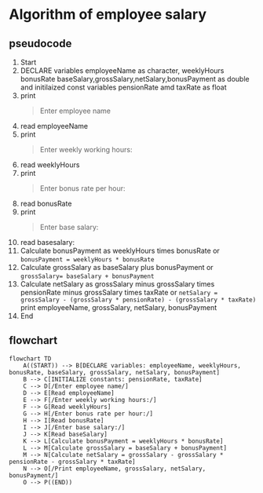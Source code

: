 # Algorithm of employee salary
## pseudocode
1. Start
2. DECLARE variables employeeName as character, weeklyHours bonusRate baseSalary,grossSalary,netSalary,bonusPayment as double and initilaized const variables pensionRate amd taxRate as float
3. print 
   >Enter employee name
4. read employeeName
5. print 
   >Enter weekly working hours:
6. read weeklyHours
7. print 
   >Enter bonus rate per hour: 
8. read bonusRate 
9. print 
    >Enter base salary:
10. read basesalary:
11. Calculate bonusPayment as weeklyHours times bonusRate or `bonusPayment = weeklyHours * bonusRate`
12. Calculate grossSalary as baseSalary plus bonusPayment or `grossSalary= baseSalary + bonusPayment`
13. Calculate netSalary as grossSalary minus grossSalary times pensionRate minus grossSalary times taxRate or `netSalary = grossSalary - (grossSalary * pensionRate) - (grossSalary * taxRate)`
print employeeName, grossSalary, netSalary, bonusPayment
14. End

## flowchart
``` mermaid
flowchart TD
    A((START)) --> B[DECLARE variables: employeeName, weeklyHours, bonusRate, baseSalary, grossSalary, netSalary, bonusPayment]
    B --> C[INITIALIZE constants: pensionRate, taxRate]
    C --> D[/Enter employee name/]
    D --> E[Read employeeName]
    E --> F[/Enter weekly working hours:/]
    F --> G[Read weeklyHours]
    G --> H[/Enter bonus rate per hour:/]
    H --> I[Read bonusRate]
    I --> J[/Enter base salary:/]
    J --> K[Read baseSalary]
    K --> L[Calculate bonusPayment = weeklyHours * bonusRate]
    L --> M[Calculate grossSalary = baseSalary + bonusPayment]
    M --> N[Calculate netSalary = grossSalary - grossSalary * pensionRate - grossSalary * taxRate]
    N --> O[/Print employeeName, grossSalary, netSalary, bonusPayment/]
    O --> P((END))

